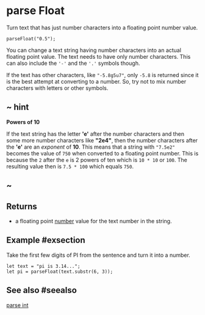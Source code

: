 # parse Float

Turn text that has just number characters into a floating point number value.

```sig
parseFloat("0.5");
```
You can change a text string having number characters into an actual floating point value. The text needs to have only number characters. This can also include the `'-'` and the `'.'`
symbols though.

If the text has other characters, like `"-5.8g5u7"`, only `-5.8` is returned since it is the best
attempt at converting to a number. So, try not to mix number characters with letters or other symbols.

## ~ hint

**Powers of 10**

If the text string has the letter **'e'** after the number characters and then some more number characters like **"2e4"**, then the number characters after the **'e'** are an _exponent_ of **10**. This means that a string with `"7.5e2"` becomes the value of `750` when converted to a floating point number. This is because the `2` after the `e` is 2 powers of ten which is ``10 * 10`` or `100`. The resulting value then is ``7.5 * 100`` which equals `750`.

## ~

## Returns

* a floating point [number](/types/string) value for the text number in the string.

## Example #exsection

Take the first few digits of PI from the sentence and turn it into a number.

```blocks
let text = "pi is 3.14...";
let pi = parseFloat(text.substr(6, 3));
```

## See also #seealso

[parse int](/reference/text/parse-int)
